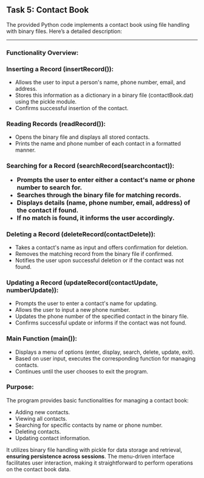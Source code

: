 <h2> Task 5: Contact Book </h2>

The provided Python code implements a contact book using file handling with binary files. Here’s a detailed description:

---

<h3>Functionality Overview:</h3>

<h3>Inserting a Record (insertRecord()):</h3>

- Allows the user to input a person's name, phone number, email, and address.
- Stores this information as a dictionary in a binary file (contactBook.dat) using the pickle module.
- Confirms successful insertion of the contact.

<h3>Reading Records (readRecord()):</h3>

- Opens the binary file and displays all stored contacts.
- Prints the name and phone number of each contact in a formatted manner.

<h3>Searching for a Record (searchRecord(searchcontact)):

- Prompts the user to enter either a contact's name or phone number to search for.
- Searches through the binary file for matching records.
- Displays details (name, phone number, email, address) of the contact if found.
- If no match is found, it informs the user accordingly.

<h3>Deleting a Record (deleteRecord(contactDelete)):</h3>

- Takes a contact's name as input and offers confirmation for deletion.
- Removes the matching record from the binary file if confirmed.
- Notifies the user upon successful deletion or if the contact was not found.

<h3>Updating a Record (updateRecord(contactUpdate, numberUpdate)):</h3>

- Prompts the user to enter a contact's name for updating.
- Allows the user to input a new phone number.
- Updates the phone number of the specified contact in the binary file.
- Confirms successful update or informs if the contact was not found.

<h3>Main Function (main()):</h3>

- Displays a menu of options (enter, display, search, delete, update, exit).
- Based on user input, executes the corresponding function for managing contacts.
- Continues until the user chooses to exit the program.

<h3>Purpose:</h3>
The program provides basic functionalities for managing a contact book:

- Adding new contacts.
- Viewing all contacts.
- Searching for specific contacts by name or phone number.
- Deleting contacts.
- Updating contact information.

It utilizes binary file handling with pickle for data storage and retrieval, <b>ensuring persistence across sessions</b>. The menu-driven interface facilitates user interaction, making it straightforward to perform operations on the contact book data.

